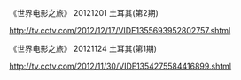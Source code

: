

《世界电影之旅》 20121201 土耳其(第2期)

http://tv.cctv.com/2012/12/17/VIDE1355693952802757.shtml

《世界电影之旅》 20121124 土耳其(第1期)

http://tv.cctv.com/2012/11/30/VIDE1354275584416899.shtml

